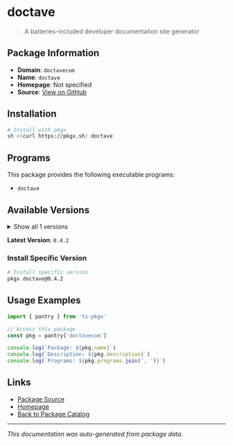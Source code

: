 # doctave

> A batteries-included developer documentation site generator

## Package Information

- **Domain**: `doctavecom`
- **Name**: `doctave`
- **Homepage**: Not specified
- **Source**: [View on GitHub](https://github.com/pkgxdev/pantry/tree/main/projects/doctave.com/package.yml)

## Installation

```bash
# Install with pkgx
sh <(curl https://pkgx.sh) doctave
```

## Programs

This package provides the following executable programs:

- `doctave`

## Available Versions

<details>
<summary>Show all 1 versions</summary>

- `0.4.2`

</details>

**Latest Version**: `0.4.2`

### Install Specific Version

```bash
# Install specific version
pkgx doctave@0.4.2
```

## Usage Examples

```typescript
import { pantry } from 'ts-pkgx'

// Access this package
const pkg = pantry['doctavecom']

console.log(`Package: ${pkg.name}`)
console.log(`Description: ${pkg.description}`)
console.log(`Programs: ${pkg.programs.join(', ')}`)
```

## Links

- [Package Source](https://github.com/pkgxdev/pantry/tree/main/projects/doctave.com/package.yml)
- [Homepage](#)
- [Back to Package Catalog](../package-catalog.md)

---

*This documentation was auto-generated from package data.*
